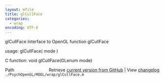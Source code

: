 ```yaml
---
layout: mfile
title: glCullFace
categories:
  - wrap
encoding: UTF-8
---
```


glCullFace  Interface to OpenGL function glCullFace

usage:  glCullFace( mode )

C function:  void glCullFace(GLenum mode)


<div class="code_header" style="text-align:right;">
  <span style="float:left;">Path&nbsp;&nbsp;</span> <span class="counter">Retrieve <a href=
  "https://raw.github.com/Psychtoolbox-3/Psychtoolbox-3/beta/./PsychOpenGL/MOGL/wrap/glCullFace.m">current version from GitHub</a> | View <a href=
  "https://github.com/Psychtoolbox-3/Psychtoolbox-3/commits/beta/./PsychOpenGL/MOGL/wrap/glCullFace.m">changelog</a></span>
</div>
<div class="code">
  <code>./PsychOpenGL/MOGL/wrap/glCullFace.m</code>
</div>
